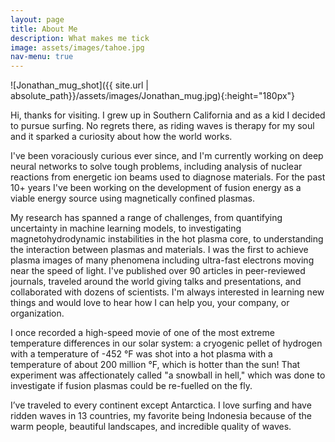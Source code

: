 ```yaml
---
layout: page
title: About Me
description: What makes me tick
image: assets/images/tahoe.jpg
nav-menu: true
---
```


![Jonathan_mug_shot]({{ site.url | absolute_path}}/assets/images/Jonathan_mug.jpg){:height="180px"}

Hi, thanks for visiting. I grew up in Southern California and as a kid I decided to pursue surfing. No regrets there, as riding waves is therapy for my soul and it sparked a curiosity about how the world works.

I've been voraciously curious ever since, and I'm currently working on deep neural networks to solve tough problems, including analysis of nuclear reactions from energetic ion beams used to diagnose materials. For the past 10+ years I've been working on the development of fusion energy as a viable energy source using magnetically confined plasmas. 

My research has spanned a range of challenges, from quantifying uncertainty in machine learning models, to investigating magnetohydrodynamic instabilities in the hot plasma core, to understanding the interaction between plasmas and materials. I was the first to achieve plasma images of many phenomena including ultra-fast electrons moving near the speed of light. I've published over 90 articles in peer-reviewed journals, traveled around the world giving talks and presentations, and collaborated with dozens of scientists. I'm always interested in learning new things and would love to hear how I can help you, your company, or organization.

I once recorded a high-speed movie of one of the most extreme temperature differences in our solar system: a cryogenic pellet of hydrogen with a temperature of -452 &deg;F was shot into a hot plasma with a temperature of about 200 million &deg;F, which is hotter than the sun! That experiment was affectionately called "a snowball in hell," which was done to investigate if fusion plasmas could be re-fuelled on the fly.

I’ve traveled to every continent except Antarctica. I love surfing and have ridden waves in 13 countries, my favorite being Indonesia because of the warm people, beautiful landscapes, and incredible quality of waves. 
